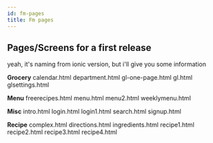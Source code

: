 ```yaml
---
id: fm-pages
title: Fm pages
---
```

## Pages/Screens for a first release
yeah, it's naming from ionic version, but i'll give you some information


**Grocery**
calendar.html
department.html
gl-one-page.html
gl.html
glsettings.html

**Menu**
freerecipes.html
menu.html
menu2.html
weeklymenu.html

**Misc**
intro.html
login.html
login1.html
search.html
signup.html

**Recipe**
complex.html
directions.html
ingredients.html
recipe1.html
recipe2.html
recipe3.html
recipe4.html
